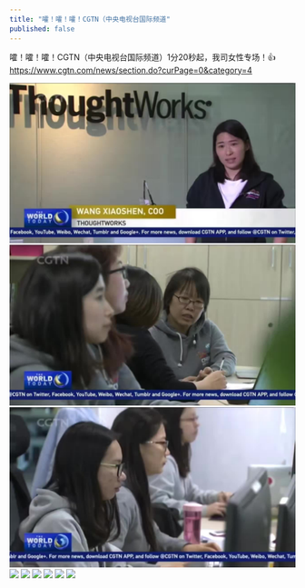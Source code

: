 ```yaml
---
title: "嚯！嚯！嚯！CGTN（中央电视台国际频道"
published: false
---
```

嚯！嚯！嚯！CGTN（中央电视台国际频道）1分20秒起，我司女性专场！👍 https://www.cgtn.com/news/section.do?curPage=0&category=4

![](./1.jpg)
![](./2.jpg)
![](./3.jpg)
![](./4.jpg)
![](./5.jpg)
![](./6.jpg)
![](./7.jpg)
![](./8.jpg)
![](./9.jpg)
